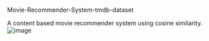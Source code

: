 Movie-Recommender-System-tmdb-dataset

A content based movie recommender system using cosine similarity.
![image](https://github.com/satakshideshmukh12/Movie-Recommendation-Sytem/assets/49757518/2b2ed502-5bee-46c9-a1a4-75d0de6f1d80)
